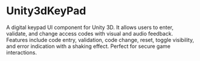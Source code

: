 # Unity3dKeyPad
A digital keypad UI component for Unity 3D. It allows users to enter, validate, and change access codes with visual and audio feedback. Features include code entry, validation, code change, reset, toggle visibility, and error indication with a shaking effect. Perfect for secure game interactions.

